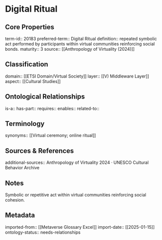 # Digital Ritual

## Core Properties
term-id:: 20183
preferred-term:: Digital Ritual
definition:: repeated symbolic act performed by participants within virtual communities reinforcing social bonds.
maturity:: 3
source:: [[Anthropology of Virtuality (2024)]]

## Classification
domain:: [[ETSI Domain/Virtual Society]]
layer:: [[V) Middleware Layer]]
aspect:: [[Cultural Studies]]

## Ontological Relationships
is-a:: 
has-part:: 
requires:: 
enables:: 
related-to:: 

## Terminology
synonyms:: [[Virtual ceremony; online ritual]]

## Sources & References
additional-sources:: Anthropology of Virtuality 2024 · UNESCO Cultural Behavior Archive

## Notes
Symbolic or repetitive act within virtual communities reinforcing social cohesion.

## Metadata
imported-from:: [[Metaverse Glossary Excel]]
import-date:: [[2025-01-15]]
ontology-status:: needs-relationships